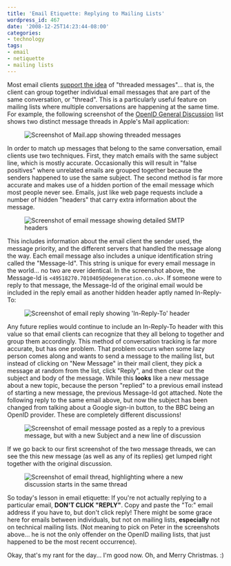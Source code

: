 ```yaml
---
title: 'Email Etiquette: Replying to Mailing Lists'
wordpress_id: 467
date: '2008-12-25T14:23:44-08:00'
categories:
- technology
tags:
- email
- netiquette
- mailing lists
---
```

Most email clients [support the idea][] of "threaded messages"... that is, the client can group together individual
email messages that are part of the same conversation, or "thread".  This is a particularly useful feature on mailing
lists where multiple conversations are happening at the same time.  For example, the following screenshot of the [OpenID
General Discussion][] list shows two distinct message threads in Apple's Mail application:

<figure class="aligncenter">
  <img src="threading-example.png" alt="Screenshot of Mail.app showing threaded messages">
</figure>

In order to match up messages that belong to the same conversation, email clients use two techniques.  First, they match
emails with the same subject line, which is mostly accurate.  Occasionally this will result in "false positives" where
unrelated emails are grouped together because the senders happened to use the same subject.  The second method is far
more accurate and makes use of a hidden portion of the email message which most people never see.  Emails, just like web
page requests include a number of hidden "headers" that carry extra information about the message.

<figure class="aligncenter">
  <img src="email-headers.png" alt="Screenshot of email message showing detailed SMTP headers">
</figure>

This includes information about the email client the sender used, the message priority, and the different servers that
handled the message along the way.  Each email message also includes a unique identification string called the
"Message-Id".  This string is unique for every email message in the world... no two are ever identical.  In the
screenshot above, the Message-Id is `<49518270.7010405@degeneration.co.uk>`.  If someone were to reply to that message,
the Message-Id of the original email would be included in the reply email as another hidden header aptly named
In-Reply-To:

<figure class="aligncenter">
  <img src="email-reply.png" alt="Screenshot of email reply showing 'In-Reply-To' header">
</figure>

Any future replies would continue to include an In-Reply-To header with this value so that email clients can recognize
that they all belong to together and group them accordingly.  This method of conversation tracking is far more accurate,
but has one problem.  That problem occurs when some lazy person comes along and wants to send a message to the mailing
list, but instead of clicking on "New Message" in their mail client, they pick a message at random from the list, click
"Reply", and then clear out the subject and body of the message.  While this **looks** like a new message about a new
topic, because the person "replied" to a previous email instead of starting a new message, the previous Message-Id got
attached.  Note the following reply to the same email above, but now the subject has been changed from talking about a
Google sign-in button, to the BBC being an OpenID provider.  These are completely different discussions!

<figure class="aligncenter">
  <img src="incorrect-reply.png" alt="Screenshot of email message posted as a reply to a previous message, but with a
  new Subject and a new line of discussion">
</figure>

If we go back to our first screenshot of the two message threads, we can see the this new message (as well as any of its
replies) get lumped right together with the original discussion.

<figure class="aligncenter">
  <img src="merged-discussion.png" alt="Screenshot of email thread, highlighting where a new discussion starts in the
  same thread">
</figure>

So today's lesson in email etiquette: If you're not actually replying to a particular email, **DON'T CLICK "REPLY"**.
Copy and paste the "To:" email address if you have to, but don't click reply!  There might be some grace here for emails
between individuals, but not on mailing lists, **especially** not on technical mailing lists.  (Not meaning to pick on
Peter in the screenshots above... he is not the only offender on the OpenID mailing lists, that just happened to be the
most recent occurrence).

Okay, that's my rant for the day... I'm good now.  Oh, and Merry Christmas. :)

[support the idea]: threading-enabled.png
[OpenID General Discussion]: http://openid.net/mailman/listinfo/general
